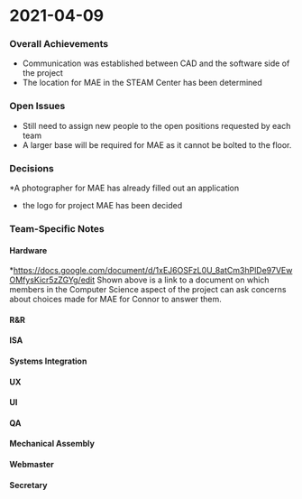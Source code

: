 # 2021-04-09

### Overall Achievements
* Communication was established between CAD and the software side of the project
* The location for MAE in the STEAM Center has been determined

### Open Issues
* Still need to assign new people to the open positions requested by each team
* A larger base will be required for MAE as it cannot be bolted to the floor.
### Decisions
*A photographer for MAE has already filled out an application
* the logo for project MAE has been decided
### Team-Specific Notes

#### Hardware
*https://docs.google.com/document/d/1xEJ6OSFzL0U_8atCm3hPlDe97VEwOMfysKicr5zZGYg/edit
Shown above is a link to a document on which members in the Computer Science aspect of the project can ask concerns about choices made for MAE for Connor to answer them.
#### R&R

#### ISA

#### Systems Integration

#### UX

#### UI

#### QA

#### Mechanical Assembly

#### Webmaster

#### Secretary

